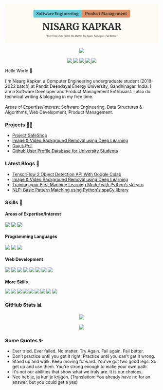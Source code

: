 <p align="center">
  <img src="GitHub_Banner.png">
</p>

<p align="center">
  <img src="https://komarev.com/ghpvc/?username=Nkap23&color=blue">
</p>

<p align="center">
  <a href="https://www.linkedin.com/in/nisarg-kapkar/">
    <img src="https://img.shields.io/badge/LinkedIn-0077B5?style=for-the-badge&logo=linkedin&logoColor=white">
  </a>
  <a hred="https://twitter.com/nnkkaapp">
    <img src="https://img.shields.io/badge/Twitter-1DA1F2?style=for-the-badge&logo=twitter&logoColor=white">
  </a>
  <a href="https://nisargkapkar.medium.com/">
    <img src="https://img.shields.io/badge/Medium-12100E?style=for-the-badge&logo=medium&logoColor=white">
  </a>
  <a href="https://nisargkapkar.hashnode.dev/">
    <img src="https://img.shields.io/badge/Hashnode-2962FF?style=for-the-badge&logo=hashnode&logoColor=white">
  </a>
  <a href="mailto:nisargkapkar00@gmail.com">
    <img src="https://img.shields.io/badge/Gmail-D14836?style=for-the-badge&logo=gmail&logoColor=white">
  </a>
</p>

Hello World 👋
<br/>
<br/>
I'm Nisarg Kapkar, a Computer Engineering undergraduate student (2018-2022 batch) at Pandit Deendayal Energy University, Gandhinagar, India. I am a Software Developer and Product Management Enthusiast. I also do technical writing & blogging in my free time.
<br/>
<br/>
Areas of Expertise/Interest: Software Engineering, Data Structures & Algorithms, Web Development, Product Management.

<h3>
  Projects 👨‍💻
</h3>
<ul>
  <li><a href="https://github.com/Project-SafeShop">Project SafeShop</a></li>
  <li><a href="https://github.com/Nkap23/u2net_bgremove_code">Image & Video Background Removal using Deep Learning</a></li>
  <li><a href="https://github.com/Nkap23/WebDev_Projects/tree/main/Polling_App(Project%202)">Quick Poll</a></li>
  <li><a href="https://github.com/Nkap23/WebDev_Projects/tree/main/GitHub_User_Database(Project1)">Github User Profile Database for University Students</a></li>
</ul>

<h3>
  Latest Blogs 📝
</h3>
<ul>
  <li><a href="https://medium.com/swlh/tensorflow-2-object-detection-api-with-google-colab-b2af171e81cc">TensorFlow 2 Object Detection API With Google Colab</a></li>
  <li><a href="https://nisargkapkar.hashnode.dev/image-and-video-background-removal-using-deep-learning">Image & Video Background Removal using Deep Learning</a></li>
  <li><a href="https://medium.com/analytics-vidhya/training-your-first-machine-learning-model-with-sklearn-e03d5de3bfba">Training your First Machine Learning Model with Python’s sklearn</a></li>
  <li><a href="https://nisargkapkar.hashnode.dev/nlp-basic-pattern-matching-using-pythons-spacy-library">NLP: Basic Pattern Matching using Python's spaCy library</a></li>
</ul>

<h3>
  Skills 💼
</h3>
<h4>Areas of Expertise/Interest</h4>
<p>
  <img src="https://img.shields.io/badge/Software%20Engineering-D96826?style=for-the-badge&logoColor=white">
  <img src="https://img.shields.io/badge/Data%20Structures%20&%20Algorithms-3E50C1?style=for-the-badge&logoColor=white">
  <img src="https://img.shields.io/badge/Product%20Management-74CB34?style=for-the-badge&logoColor=white">
</p>
<h4>Programming Languages</h4>
<p>
  <img src="https://img.shields.io/badge/Python-14354C?style=for-the-badge&logo=python&logoColor=white">
  <img src="https://img.shields.io/badge/C%2B%2B-00599C?style=for-the-badge&logo=c%2B%2B&logoColor=white">
  <img src="https://img.shields.io/badge/C-00599C?style=for-the-badge&logo=c&logoColor=white">
</p>
<h4>Web Development</h4>
<p>
  <img src="https://img.shields.io/badge/React-20232A?style=for-the-badge&logo=react&logoColor=61DAFB">
  <img src="https://img.shields.io/badge/Angular-DD0031?style=for-the-badge&logo=angular&logoColor=white">
  <img src="https://img.shields.io/badge/Django-092E20?style=for-the-badge&logo=django&logoColor=white">
  <img src="https://img.shields.io/badge/HTML5-E34F26?style=for-the-badge&logo=html5&logoColor=white">
  <img src="https://img.shields.io/badge/CSS3-1572B6?style=for-the-badge&logo=css3&logoColor=white">
  <img src="https://img.shields.io/badge/JavaScript-F7DF1E?style=for-the-badge&logo=javascript&logoColor=black">
  <img src="https://img.shields.io/badge/TypeScript-007ACC?style=for-the-badge&logo=typescript&logoColor=white">
  <img src="https://img.shields.io/badge/Tailwind_CSS-38B2AC?style=for-the-badge&logo=tailwind-css&logoColor=white">
</p>
<h4>More Skills</hr>
<p>
  <img src="https://img.shields.io/badge/Git-F05032?style=for-the-badge&logo=git&logoColor=white">
  <img src="https://img.shields.io/badge/GitHub-100000?style=for-the-badge&logo=github&logoColor=white">
  <img src="https://img.shields.io/badge/Linux-FCC624?style=for-the-badge&logo=linux&logoColor=black">
  <img src="https://img.shields.io/badge/firebase-ffca28?style=for-the-badge&logo=firebase&logoColor=black">
  <img src="https://img.shields.io/badge/MySQL-4479A1?style=for-the-badge&logo=MySQL&logoColor=white">
  <img src="https://img.shields.io/badge/Markdown-000000?style=for-the-badge&logo=markdown&logoColor=white">
  <img src="https://img.shields.io/badge/Figma-F24E1E?style=for-the-badge&logo=figma&logoColor=white">
  <img src="https://img.shields.io/badge/Inkscape-000000?style=for-the-badge&logo=Inkscape&logoColor=white">
  <img src="https://img.shields.io/badge/Canva-00C4CC?style=for-the-badge&logo=Canva&logoColor=white">
</p>

<h3>
  GitHub Stats 📊
</h3>
<p align="center">
  <img src="https://github-readme-stats.vercel.app/api?username=Nkap23&show_icons=true&theme=vision-friendly-dark">
</p>
<p align="center">
  <img src="https://github-readme-stats.vercel.app/api/top-langs/?username=Nkap23&theme=vision-friendly-dark">
</p>

<h3>
  Some Quotes ✨
</h3>
<ul>
  <li>Ever tried. Ever failed. No matter. Try Again. Fail again. Fail better.</li>
  <li>Don’t practice until you get it right. Practice until you can’t get it wrong.</li>
  <li>Stand up and walk. Keep moving forward. You've got two good legs. So get up and use them. You're strong enough to make your own path.</li>
  <li>It's not our abilities that show what we truly are. It is our choices.</li>
  <li>Nee heb je, ja kun je krijgen. (Translation: You already have no for an answer, but you could get a yes)</li>
</ul>

